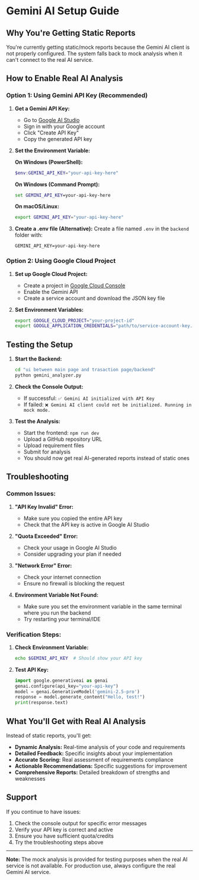 # Gemini AI Setup Guide

## Why You're Getting Static Reports

You're currently getting static/mock reports because the Gemini AI client is not properly configured. The system falls back to mock analysis when it can't connect to the real AI service.

## How to Enable Real AI Analysis

### Option 1: Using Gemini API Key (Recommended)

1. **Get a Gemini API Key:**
   - Go to [Google AI Studio](https://makersuite.google.com/app/apikey)
   - Sign in with your Google account
   - Click "Create API Key"
   - Copy the generated API key

2. **Set the Environment Variable:**
   
   **On Windows (PowerShell):**
   ```powershell
   $env:GEMINI_API_KEY="your-api-key-here"
   ```
   
   **On Windows (Command Prompt):**
   ```cmd
   set GEMINI_API_KEY=your-api-key-here
   ```
   
   **On macOS/Linux:**
   ```bash
   export GEMINI_API_KEY="your-api-key-here"
   ```

3. **Create a .env file (Alternative):**
   Create a file named `.env` in the `backend` folder with:
   ```
   GEMINI_API_KEY=your-api-key-here
   ```

### Option 2: Using Google Cloud Project

1. **Set up Google Cloud Project:**
   - Create a project in [Google Cloud Console](https://console.cloud.google.com/)
   - Enable the Gemini API
   - Create a service account and download the JSON key file

2. **Set Environment Variables:**
   ```bash
   export GOOGLE_CLOUD_PROJECT="your-project-id"
   export GOOGLE_APPLICATION_CREDENTIALS="path/to/service-account-key.json"
   ```

## Testing the Setup

1. **Start the Backend:**
   ```bash
   cd "ui between main page and trasaction page/backend"
   python gemini_analyzer.py
   ```

2. **Check the Console Output:**
   - If successful: `✅ Gemini AI initialized with API Key`
   - If failed: `❌ Gemini AI client could not be initialized. Running in mock mode.`

3. **Test the Analysis:**
   - Start the frontend: `npm run dev`
   - Upload a GitHub repository URL
   - Upload requirement files
   - Submit for analysis
   - You should now get real AI-generated reports instead of static ones

## Troubleshooting

### Common Issues:

1. **"API Key Invalid" Error:**
   - Make sure you copied the entire API key
   - Check that the API key is active in Google AI Studio

2. **"Quota Exceeded" Error:**
   - Check your usage in Google AI Studio
   - Consider upgrading your plan if needed

3. **"Network Error" Error:**
   - Check your internet connection
   - Ensure no firewall is blocking the request

4. **Environment Variable Not Found:**
   - Make sure you set the environment variable in the same terminal where you run the backend
   - Try restarting your terminal/IDE

### Verification Steps:

1. **Check Environment Variable:**
   ```bash
   echo $GEMINI_API_KEY  # Should show your API key
   ```

2. **Test API Key:**
   ```python
   import google.generativeai as genai
   genai.configure(api_key="your-api-key")
   model = genai.GenerativeModel('gemini-2.5-pro')
   response = model.generate_content("Hello, test!")
   print(response.text)
   ```

## What You'll Get with Real AI Analysis

Instead of static reports, you'll get:

- **Dynamic Analysis:** Real-time analysis of your code and requirements
- **Detailed Feedback:** Specific insights about your implementation
- **Accurate Scoring:** Real assessment of requirements compliance
- **Actionable Recommendations:** Specific suggestions for improvement
- **Comprehensive Reports:** Detailed breakdown of strengths and weaknesses

## Support

If you continue to have issues:
1. Check the console output for specific error messages
2. Verify your API key is correct and active
3. Ensure you have sufficient quota/credits
4. Try the troubleshooting steps above

---

**Note:** The mock analysis is provided for testing purposes when the real AI service is not available. For production use, always configure the real Gemini AI service. 